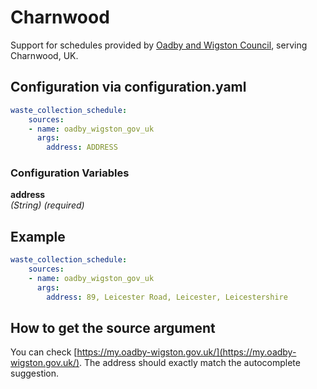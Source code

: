 # Charnwood

Support for schedules provided by [Oadby and Wigston Council](https://www.oadby-wigston.gov.uk), serving Charnwood, UK.

## Configuration via configuration.yaml

```yaml
waste_collection_schedule:
    sources:
    - name: oadby_wigston_gov_uk
      args:
        address: ADDRESS
```

### Configuration Variables

**address**  
*(String) (required)*

## Example

```yaml
waste_collection_schedule:
    sources:
    - name: oadby_wigston_gov_uk
      args:
        address: 89, Leicester Road, Leicester, Leicestershire
```

## How to get the source argument

You can check [https://my.oadby-wigston.gov.uk/](https://my.oadby-wigston.gov.uk/). The address should exactly match the autocomplete suggestion.
